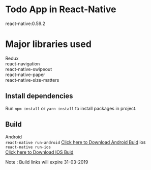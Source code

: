 # Todo App in React-Native

react-native:0.59.2

# Major libraries used

Redux  
react-navigation  
react-native-swipeout  
react-native-paper  
react-native-size-matters

## Install dependencies

Run `npm install` or `yarn install` to install packages in project.

## Build

Android  
`react-native run-android`
[Click here to Download Android Buid](https://i.diawi.com/Jp2HGz)
ios  
`react-native run-ios`  
[Click here to Download IOS Buid](https://i.diawi.com/wY8SQY)

Note : Build links will expire 31-03-2019
